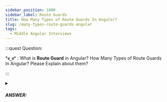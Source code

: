 ```yaml
---
sidebar_position: 1000
sidebar_label: Route Guards
title: How Many Types of Route Guards In Angular?
slug: /many-types-route-guards-angular
tags:
  - Middle Angular Interviews
---
```


:::quest Question:

\***`ಠ_ಠ`**\* : 
What is **Route Guard** in Angular? How Many Types of Route Guards In Angular? Please Explain about them?

:::

<details>
  <summary><h5>ANSWER:</h5></summary>

  \***`◔̯◔`**\* : 
  **Route guards** are interfaces provided by Angular allows us to control the accessibility of a route based on condition. We usually use Route guard for authentication, limit user access to certain routes.

  There are 5 types of route guards:

  - **canActivate**: Allows to control if a ***route can be activated (accessed)***.
  ```ts {5} title="router.route.ts"
  const routes: Routes = [
    {
      path: 'private-route',
      component: PrivateComponent,
      canActivate: [CanActivateRouteGaurd]
    }
  ]
  ```
  ```ts {4} title="can-activate-route-gaurd.service.ts"
  @Injectable()
  export class CanActivateRouteGaurd implements CanActivate {
    canActivate(route: ActivatedRouteSnapshot, state: RouterStateSnapshot): boolean {
      // return boolean -> `false` means not allows users to access
    }
  }
  ```
  - **canActivateChild**: Allows to control if ***children of a route can be activated (accessed)***.
  ```ts {5} title="router.route.ts"
  const routes: Routes = [
    {
      path: 'private-route',
      component: PrivateComponent,
      canActivateChild: [CanActivateChildRouteGaurd],
      children: [
          { path: 'child-route', component: ChildComponent},
        ]
    }
  ]
  ```
  ```ts {4} title="can-activate-child-route-gaurd.service.ts"
  @Injectable()
  export class CanActivateChildRouteGaurd implements CanActivateChild {
    canActivate(route: ActivatedRouteSnapshot, state: RouterStateSnapshot): boolean {
      // return boolean -> `false` means not allows users to access
    }
  }
  ```
  - **canLoad**: Allows to control if a ***route can be accessed*** and ***feature module be loaded*** (In the case of lazy loading, CanLoad can control feature module loading).
  ```ts {5} title="router.route.ts"
  const routes: Routes = [
    {
      path: 'private-route',
      loadChildren: () => import('./private-route').then(m => m.PrivateModule),
      canLoad: [CanLoadGaurd]
    }
  ]
  ```
  ```ts {4} title="can-load-route-gaurd.service.ts"
  @Injectable()
  export class CanLoadGaurd implements CanLoad {
    canLoad(route:Route,segments:UrlSegment[]): boolean {
      // return true or false depending on whether you want to load PrivateModule or not
    }
  }
  ```
  - **canDeactivate**: Allows to control if the ***user can leave a route***. Note that this guard doesn’t prevent the user from closing the browser tab or navigating to a different address.
  ```ts {5} title="router.route.ts"
  const routes: Routes = [
    {
      path: 'private-route',
      component: CertainComponent,
      canDeactivate: CanDeactivateRouteGaurd
    }
  ]
  ```
  ```ts {5} title="can-deactivate-route-gaurd.service.ts"
  @Injectable()
  export class CanDeactivateRouteGaurd implements CanDeactivate<CertainComponent> {
    canActivate(compoent: CertainComponent): boolean {
      if(component.unsaved()) {
        return confirm('Are you sure you want to quit?')
      }
      return true;
    }
  }
  ```
  - **resolve**: In a route, heavy data is not possible to pass through query params. Resolve Guard allows to ***resolve data and pass to the component***.
  ```ts {5} title="router.route.ts"
  const routes: Routes = [
    {
      path: 'heavy-data-route',
      component: DataComponent,
      resolve: { data: ResolveGuard }
    }
  ]
  ```
  ```ts {4} title="resolve-route-gaurd.service.ts"
  @Injectable()
  export class ResolveGuard implements Resolve<SomeDataType> {
    resolve(route: ActivatedRouteSnapshot, state: RouterStateSnapshot): SomeDataType {
      // Fetch and return data here
    }
  }
  ```
  ```ts {7} title="data-component.component.ts"
  @Component()
  export class DataComponent implements OnInit {
    constructor(private route: ActivatedRoute, private router: Router) {

    }
    ngOnInit() {
      this.route.data.subscribe(data: Data => /* Return data needed*/)
    }
  }
  ```

</details>
